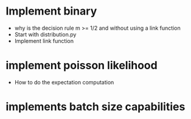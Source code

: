 
 
# Implement binary 
- why is the decision rule m >= 1/2 and without using a link function
- Start with distribution.py
- Implement link function

# implement poisson likelihood
- How to do the expectation computation

# implements batch size capabilities





